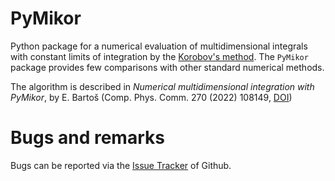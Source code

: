 # PyMikor

Python package for a numerical evaluation of multidimensional integrals with constant limits of integration by the [Korobov's method](http://wwwinfo.jinr.ru/programs/jinrlib/d121.htm).
The `PyMikor` package provides few comparisons with other standard numerical methods.

The algorithm is described in *Numerical multidimensional integration with PyMikor*, by E. Bartoš (Comp. Phys. Comm. 270 (2022) 108149, [DOI](https://doi.org/10.1016/j.cpc.2021.108149))

# Bugs and remarks

Bugs can be reported via the [Issue Tracker](https://github.com/Mezek/pymikor/issues) of Github.
